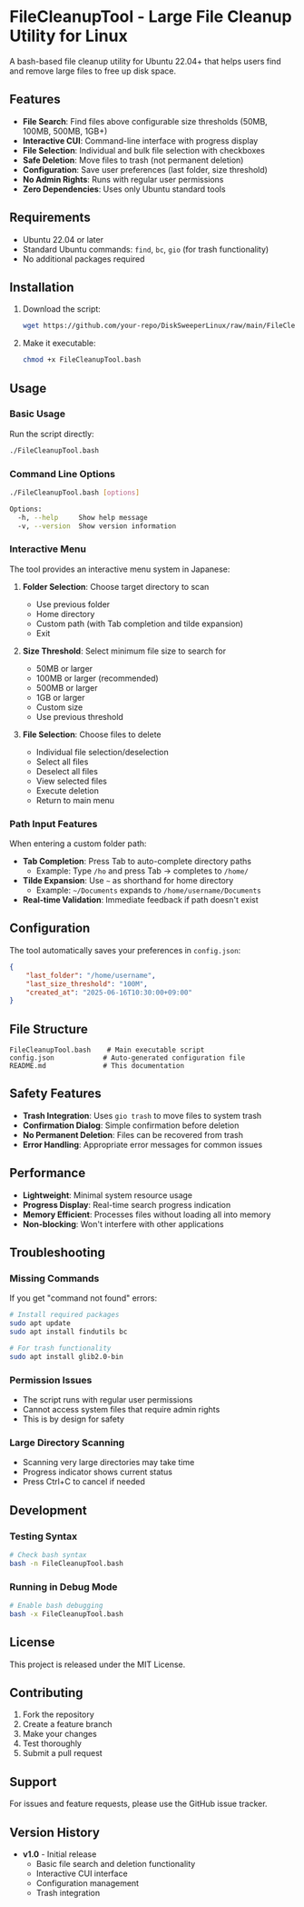 # FileCleanupTool - Large File Cleanup Utility for Linux

A bash-based file cleanup utility for Ubuntu 22.04+ that helps users find and remove large files to free up disk space.

## Features

- **File Search**: Find files above configurable size thresholds (50MB, 100MB, 500MB, 1GB+)
- **Interactive CUI**: Command-line interface with progress display
- **File Selection**: Individual and bulk file selection with checkboxes
- **Safe Deletion**: Move files to trash (not permanent deletion)
- **Configuration**: Save user preferences (last folder, size threshold)
- **No Admin Rights**: Runs with regular user permissions
- **Zero Dependencies**: Uses only Ubuntu standard tools

## Requirements

- Ubuntu 22.04 or later
- Standard Ubuntu commands: `find`, `bc`, `gio` (for trash functionality)
- No additional packages required

## Installation

1. Download the script:
   ```bash
   wget https://github.com/your-repo/DiskSweeperLinux/raw/main/FileCleanupTool.bash
   ```

2. Make it executable:
   ```bash
   chmod +x FileCleanupTool.bash
   ```

## Usage

### Basic Usage

Run the script directly:
```bash
./FileCleanupTool.bash
```

### Command Line Options

```bash
./FileCleanupTool.bash [options]

Options:
  -h, --help     Show help message
  -v, --version  Show version information
```

### Interactive Menu

The tool provides an interactive menu system in Japanese:

1. **Folder Selection**: Choose target directory to scan
   - Use previous folder
   - Home directory
   - Custom path (with Tab completion and tilde expansion)
   - Exit

2. **Size Threshold**: Select minimum file size to search for
   - 50MB or larger
   - 100MB or larger (recommended)
   - 500MB or larger
   - 1GB or larger
   - Custom size
   - Use previous threshold

3. **File Selection**: Choose files to delete
   - Individual file selection/deselection
   - Select all files
   - Deselect all files
   - View selected files
   - Execute deletion
   - Return to main menu

### Path Input Features

When entering a custom folder path:

- **Tab Completion**: Press Tab to auto-complete directory paths
  - Example: Type `/ho` and press Tab → completes to `/home/`
- **Tilde Expansion**: Use `~` as shorthand for home directory
  - Example: `~/Documents` expands to `/home/username/Documents`
- **Real-time Validation**: Immediate feedback if path doesn't exist

## Configuration

The tool automatically saves your preferences in `config.json`:

```json
{
    "last_folder": "/home/username",
    "last_size_threshold": "100M",
    "created_at": "2025-06-16T10:30:00+09:00"
}
```

## File Structure

```
FileCleanupTool.bash    # Main executable script
config.json            # Auto-generated configuration file
README.md              # This documentation
```

## Safety Features

- **Trash Integration**: Uses `gio trash` to move files to system trash
- **Confirmation Dialog**: Simple confirmation before deletion
- **No Permanent Deletion**: Files can be recovered from trash
- **Error Handling**: Appropriate error messages for common issues

## Performance

- **Lightweight**: Minimal system resource usage
- **Progress Display**: Real-time search progress indication
- **Memory Efficient**: Processes files without loading all into memory
- **Non-blocking**: Won't interfere with other applications

## Troubleshooting

### Missing Commands

If you get "command not found" errors:

```bash
# Install required packages
sudo apt update
sudo apt install findutils bc

# For trash functionality
sudo apt install glib2.0-bin
```

### Permission Issues

- The script runs with regular user permissions
- Cannot access system files that require admin rights
- This is by design for safety

### Large Directory Scanning

- Scanning very large directories may take time
- Progress indicator shows current status
- Press Ctrl+C to cancel if needed

## Development

### Testing Syntax

```bash
# Check bash syntax
bash -n FileCleanupTool.bash
```

### Running in Debug Mode

```bash
# Enable bash debugging
bash -x FileCleanupTool.bash
```

## License

This project is released under the MIT License.

## Contributing

1. Fork the repository
2. Create a feature branch
3. Make your changes
4. Test thoroughly
5. Submit a pull request

## Support

For issues and feature requests, please use the GitHub issue tracker.

## Version History

- **v1.0** - Initial release
  - Basic file search and deletion functionality
  - Interactive CUI interface
  - Configuration management
  - Trash integration
